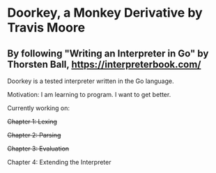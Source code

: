 # Doorkey, a Monkey Derivative by Travis Moore
## By following "Writing an Interpreter in Go" by Thorsten Ball, https://interpreterbook.com/

Doorkey is a tested interpreter written in the Go language.

Motivation: I am learning to program. I want to get better.

Currently working on:

~~Chapter 1: Lexing~~

~~Chapter 2: Parsing~~

~~Chapter 3: Evaluation~~

Chapter 4: Extending the Interpreter

